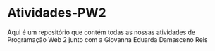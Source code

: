 # Atividades-PW2
Aqui é um repositório que contém todas as nossas atividades de Programação Web 2 junto com a Giovanna Eduarda Damasceno Reis
